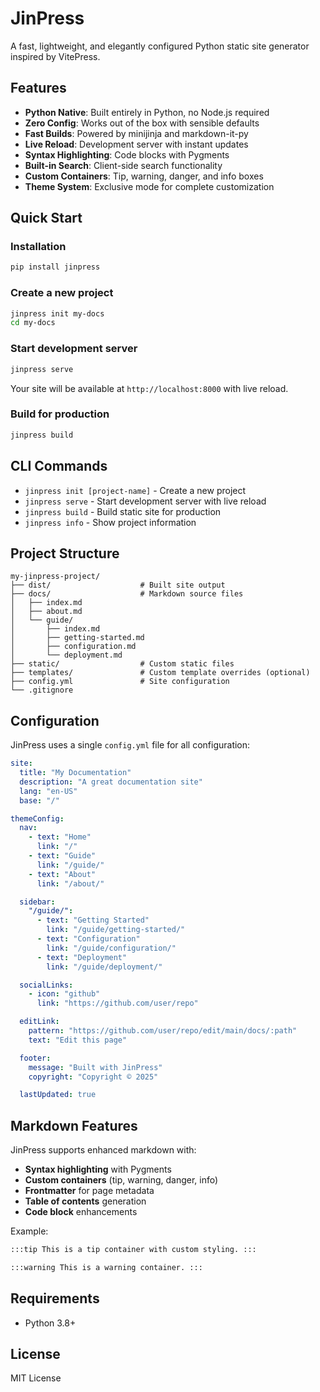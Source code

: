 # JinPress

A fast, lightweight, and elegantly configured Python static site generator
inspired by VitePress.

## Features

- **Python Native**: Built entirely in Python, no Node.js required
- **Zero Config**: Works out of the box with sensible defaults
- **Fast Builds**: Powered by minijinja and markdown-it-py
- **Live Reload**: Development server with instant updates
- **Syntax Highlighting**: Code blocks with Pygments
- **Built-in Search**: Client-side search functionality
- **Custom Containers**: Tip, warning, danger, and info boxes
- **Theme System**: Exclusive mode for complete customization

## Quick Start

### Installation

```bash
pip install jinpress
```

### Create a new project

```bash
jinpress init my-docs
cd my-docs
```

### Start development server

```bash
jinpress serve
```

Your site will be available at `http://localhost:8000` with live reload.

### Build for production

```bash
jinpress build
```

## CLI Commands

- `jinpress init [project-name]` - Create a new project
- `jinpress serve` - Start development server with live reload
- `jinpress build` - Build static site for production
- `jinpress info` - Show project information

## Project Structure

```
my-jinpress-project/
├── dist/                    # Built site output
├── docs/                    # Markdown source files
│   ├── index.md
│   ├── about.md
│   └── guide/
│       ├── index.md
│       ├── getting-started.md
│       ├── configuration.md
│       └── deployment.md
├── static/                  # Custom static files
├── templates/               # Custom template overrides (optional)
├── config.yml               # Site configuration
└── .gitignore
```

## Configuration

JinPress uses a single `config.yml` file for all configuration:

```yaml
site:
  title: "My Documentation"
  description: "A great documentation site"
  lang: "en-US"
  base: "/"

themeConfig:
  nav:
    - text: "Home"
      link: "/"
    - text: "Guide"
      link: "/guide/"
    - text: "About"
      link: "/about/"

  sidebar:
    "/guide/":
      - text: "Getting Started"
        link: "/guide/getting-started/"
      - text: "Configuration"
        link: "/guide/configuration/"
      - text: "Deployment"
        link: "/guide/deployment/"

  socialLinks:
    - icon: "github"
      link: "https://github.com/user/repo"

  editLink:
    pattern: "https://github.com/user/repo/edit/main/docs/:path"
    text: "Edit this page"

  footer:
    message: "Built with JinPress"
    copyright: "Copyright © 2025"

  lastUpdated: true
```

## Markdown Features

JinPress supports enhanced markdown with:

- **Syntax highlighting** with Pygments
- **Custom containers** (tip, warning, danger, info)
- **Frontmatter** for page metadata
- **Table of contents** generation
- **Code block** enhancements

Example:

```markdown
:::tip This is a tip container with custom styling. :::

:::warning This is a warning container. :::
```

## Requirements

- Python 3.8+

## License

MIT License
